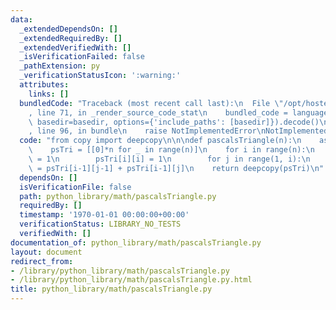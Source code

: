 ```yaml
---
data:
  _extendedDependsOn: []
  _extendedRequiredBy: []
  _extendedVerifiedWith: []
  _isVerificationFailed: false
  _pathExtension: py
  _verificationStatusIcon: ':warning:'
  attributes:
    links: []
  bundledCode: "Traceback (most recent call last):\n  File \"/opt/hostedtoolcache/Python/3.9.1/x64/lib/python3.9/site-packages/onlinejudge_verify/documentation/build.py\"\
    , line 71, in _render_source_code_stat\n    bundled_code = language.bundle(stat.path,\
    \ basedir=basedir, options={'include_paths': [basedir]}).decode()\n  File \"/opt/hostedtoolcache/Python/3.9.1/x64/lib/python3.9/site-packages/onlinejudge_verify/languages/python.py\"\
    , line 96, in bundle\n    raise NotImplementedError\nNotImplementedError\n"
  code: "from copy import deepcopy\n\n\ndef pascalsTriangle(n):\n    assert n >= 0\n\
    \    psTri = [[0]*n for _ in range(n)]\n    for i in range(n):\n        psTri[i][0]\
    \ = 1\n        psTri[i][i] = 1\n        for j in range(1, i):\n            psTri[i][j]\
    \ = psTri[i-1][j-1] + psTri[i-1][j]\n    return deepcopy(psTri)\n"
  dependsOn: []
  isVerificationFile: false
  path: python_library/math/pascalsTriangle.py
  requiredBy: []
  timestamp: '1970-01-01 00:00:00+00:00'
  verificationStatus: LIBRARY_NO_TESTS
  verifiedWith: []
documentation_of: python_library/math/pascalsTriangle.py
layout: document
redirect_from:
- /library/python_library/math/pascalsTriangle.py
- /library/python_library/math/pascalsTriangle.py.html
title: python_library/math/pascalsTriangle.py
---
```

